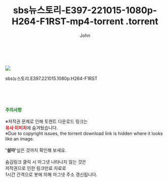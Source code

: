 ﻿---
layout: post
title:  "                   sbs뉴스토리-E397-221015-1080p-H264-F1RST-mp4-torrent                .torrent"
author: John
categories: [ TV ]
tags: [  ]
image: https://torrentrj58.com/uploadfile/full/dddcaa1d1ffaf49d3a7875ed31f81583d46b7830.jpg 
description: "                   sbs뉴스토리-E397-221015-1080p-H264-F1RST-mp4-torrent                 torrent 정보 공유"
toc: true
toc_sticky: true
---

<br>
<p><img src="https://torrentrj58.com/uploadfile/full/dddcaa1d1ffaf49d3a7875ed31f81583d46b7830.jpg"/></p>
 sbs뉴스토리.E397.221015.1080p.H264-F1RST  
    
<br><br><br>
<p data-ke-size="size16"><b><span style="color: green;">주의사항</span></b><br /><br />※저작권 문제로 인해 토렌트 다운로드 링크는<br /><b><span style="color: red;">유사 이미지</span></b>에 숨겨뒀습니다.<br />※Due to copyright issues, the torrent download link is hidden where it looks like an image.<br /><br /><b>'설마'</b>싶은 것까지 확인해 보세요.<br /><br />숨김링크 클릭 시 마그넷 나타나지 않는 것은<br />저작권으로 인한 링크만료 자료로<br />1시간 간격으로 봇에 의해 마그넷 주소 갱신됩니다.</p>
